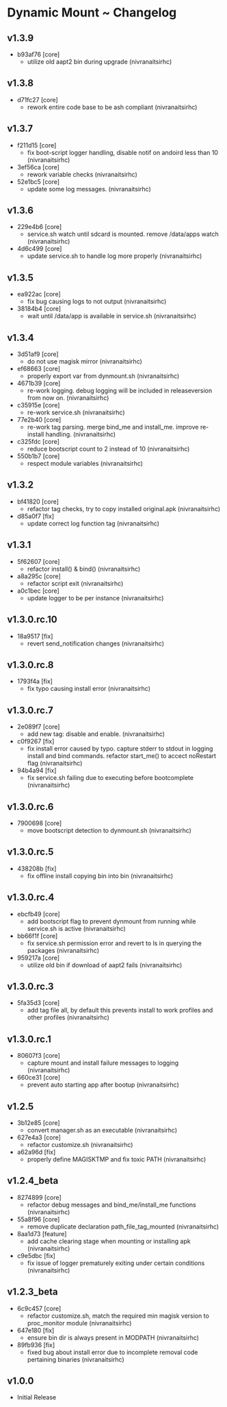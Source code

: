 # Dynamic Mount ~ Changelog
## v1.3.9 
- b93af76 [core]          
    - utilize old aapt2 bin during upgrade (nivranaitsirhc)    
## v1.3.8 
- d71fc27 [core]          
    - rework entire code base to be ash compliant (nivranaitsirhc)    
## v1.3.7 
- f211d15 [core]          
    - fix boot-script logger handling, disable notif on andoird less than 10 (nivranaitsirhc)  
- 3ef56ca [core]          
    - rework variable checks (nivranaitsirhc)  
- 52e1bc5 [core]          
    - update some log messages. (nivranaitsirhc)    
## v1.3.6 
- 229e4b6 [core]          
    - service.sh watch until sdcard is mounted. remove /data/apps watch (nivranaitsirhc)  
- 4d6c499 [core]          
    - update service.sh to handle log more properly (nivranaitsirhc)    
## v1.3.5 
- ea922ac [core]          
    - fix bug causing logs to not output (nivranaitsirhc)  
- 38184b4 [core]          
    - wait until /data/app is available in service.sh (nivranaitsirhc)    
## v1.3.4 
- 3d51af9 [core]          
    - do not use magisk mirror (nivranaitsirhc)  
- ef68663 [core]          
    - properly export var from dynmount.sh (nivranaitsirhc)  
- 4671b39 [core]          
    - re-work logging. debug logging will be included in releaseversion from now on. (nivranaitsirhc)  
- c35915e [core]          
    - re-work service.sh (nivranaitsirhc)  
- 77e2b40 [core]          
    - re-work tag parsing. merge bind_me and install_me. improve re-install handling. (nivranaitsirhc)  
- c325fdc [core]          
    - reduce bootscript count to 2 instead of 10 (nivranaitsirhc)  
- 550b1b7 [core]          
    - respect module variables (nivranaitsirhc)    
## v1.3.2 
- bf41820 [core]          
    - refactor tag checks, try to copy installed original.apk (nivranaitsirhc)  
- d85a0f7 [fix]           
    - update correct log function tag (nivranaitsirhc)    
## v1.3.1 
- 5f62607 [core]          
    - refactor install() & bind() (nivranaitsirhc)  
- a8a295c [core]          
    - refactor script exit (nivranaitsirhc)  
- a0c1bec [core]          
    - update logger to be per instance (nivranaitsirhc)    
## v1.3.0.rc.10 
- 18a9517 [fix]           
    - revert send_notification changes (nivranaitsirhc)    
## v1.3.0.rc.8 
- 1793f4a [fix]           
    - fix typo causing install error (nivranaitsirhc)    
## v1.3.0.rc.7 
- 2e089f7 [core]          
    - add new tag: disable and enable. (nivranaitsirhc)  
- c0f9267 [fix]           
    - fix install error caused by typo. capture stderr to stdout in logging install and bind commands. refactor start_me() to accect noRestart flag (nivranaitsirhc)  
- 94b4a94 [fix]           
    - fix service.sh failing due to executing before bootcomplete (nivranaitsirhc)    
## v1.3.0.rc.6 
- 7900698 [core]          
    - move bootscript detection to dynmount.sh (nivranaitsirhc)    
## v1.3.0.rc.5 
- 438208b [fix]           
    - fix offline install copying bin into bin (nivranaitsirhc)    
## v1.3.0.rc.4 
- ebcfb49 [core]          
    - add bootscript flag to prevent dynmount from running while service.sh is active (nivranaitsirhc)  
- bb66f1f [core]          
    - fix service.sh permission error and revert to ls in querying the packages (nivranaitsirhc)  
- 959217a [core]          
    - utilize old bin if download of aapt2 fails (nivranaitsirhc)    
## v1.3.0.rc.3 
- 5fa35d3 [core]          
    - add tag file all, by default this prevents install to work profiles and other profiles (nivranaitsirhc)    
## v1.3.0.rc.1 
- 80607f3 [core]          
    - capture mount and install failure messages to logging (nivranaitsirhc)  
- 660ce31 [core]          
    - prevent auto starting app after bootup (nivranaitsirhc)    
## v1.2.5 
- 3b12e85 [core]          
    - convert manager.sh as an executable (nivranaitsirhc)  
- 627e4a3 [core]          
    - refactor customize.sh (nivranaitsirhc)  
- a62a96d [fix]           
    - properly define MAGISKTMP and fix toxic PATH (nivranaitsirhc)    
## v1.2.4_beta 
- 8274899 [core]          
    - refactor debug messages and bind_me/install_me functions (nivranaitsirhc)  
- 55a8f96 [core]          
    - remove duplicate declaration path_file_tag_mounted (nivranaitsirhc)  
- 8aa1d73 [feature]       
    - add cache clearing stage when mounting or installing apk (nivranaitsirhc)  
- c9e5dbc [fix]           
    - fix issue of logger prematurely exiting under certain conditions (nivranaitsirhc)    
## v1.2.3_beta 
- 6c9c457 [core]          
    - refactor customize.sh, match the required min magisk version to proc_monitor module (nivranaitsirhc)  
- 647e180 [fix]           
    - ensure bin dir is always present in MODPATH (nivranaitsirhc)  
- 89fb936 [fix]           
    - fixed bug about install error due to incomplete removal code pertaining binaries (nivranaitsirhc)    
## v1.0.0
- Initial Release
